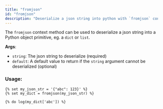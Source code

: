 ```yaml
---
title: "fromjson"
id: "fromjson"
description: "Deserialize a json string into python with `fromjson` context method."
---
```


The `fromjson` context method can be used to deserialize a json string into a Python object primitive, eg. a `dict` or `list`.

__Args__:
 * `string`: The json string to deserialize (required)
 * `default`: A default value to return if the `string` argument cannot be deserialized (optional)

### Usage:
```
{% set my_json_str = '{"abc": 123}' %}
{% set my_dict = fromjson(my_json_str) %}

{% do log(my_dict['abc']) %}
```

